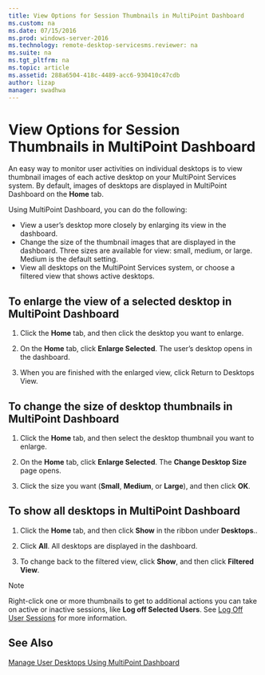```yaml
---
title: View Options for Session Thumbnails in MultiPoint Dashboard
ms.custom: na
ms.date: 07/15/2016
ms.prod: windows-server-2016
ms.technology: remote-desktop-servicesms.reviewer: na
ms.suite: na
ms.tgt_pltfrm: na
ms.topic: article
ms.assetid: 288a6504-418c-4489-acc6-930410c47cdb
author: lizap
manager: swadhwa
---
```

# View Options for Session Thumbnails in MultiPoint Dashboard
An easy way to monitor user activities on individual desktops is to view thumbnail images of each active desktop on your MultiPoint Services system. By default, images of desktops are displayed in MultiPoint Dashboard on the **Home** tab.  
  
Using MultiPoint Dashboard, you can do the following:  
  
- View a user’s desktop more closely by enlarging its view in the dashboard.  
- Change the size of the thumbnail images that are displayed in the dashboard. Three sizes are available for view: small, medium, or large. Medium is the default setting.  
- View all desktops on the MultiPoint Services system, or choose a filtered view that shows active desktops.  
  
## To enlarge the view of a selected desktop in MultiPoint Dashboard  
  
1.  Click the **Home** tab, and then click the desktop you want to enlarge.  
  
2.  On the **Home** tab, click **Enlarge Selected**. The user’s desktop opens in the dashboard.  
  
3.  When you are finished with the enlarged view, click Return to Desktops View.  
  
## To change the size of desktop thumbnails in MultiPoint Dashboard  
  
1.  Click the **Home** tab, and then select the desktop thumbnail you want to enlarge.  
  
2.  On the **Home** tab, click **Enlarge Selected**. The **Change Desktop Size** page opens.  
  
3.  Click the size you want (**Small**, **Medium**, or **Large**), and then click **OK**.  
  
## To show all desktops in MultiPoint Dashboard  
  
1.  Click the **Home** tab, and then click **Show** in the ribbon under **Desktops**..  
  
2.  Click **All**. All desktops are displayed in the dashboard.  
  
3.  To change back to the filtered view, click **Show**, and then click **Filtered View**.  

>[!NOTE] 
> Right-click one or more thumbnails to get to additional actions you can take on active or inactive sessions, like **Log off Selected Users**. See [Log Off User Sessions](Log-Off-User-Sessions.md) for more information.

## See Also  
[Manage User Desktops Using MultiPoint Dashboard](Manage-User-Desktops-Using-MultiPoint-Dashboard.md)